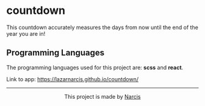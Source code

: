 # countdown

This countdown accurately measures the days from now until the end of the year you are in!

## Programming Languages

The programming languages used for this project are: <b>scss</b> and <b>react</b>.

Link to app: https://lazarnarcis.github.io/countdown/

<hr>

<p align="center">This project is made by <a href="https://lazarnarcis.github.io">Narcis</a></p>